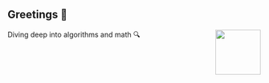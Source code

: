 ## Greetings 🖖

<img src="https://github.com/user-attachments/assets/80bea41e-f699-4269-aba8-20cac6faf986?raw=true" align="right" width="90">

Diving deep into algorithms and math 🔍
